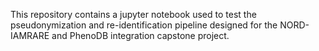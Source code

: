 This repository contains a jupyter notebook used to test the pseudonymization and re-identification pipeline designed for the NORD-IAMRARE and PhenoDB integration capstone project.
